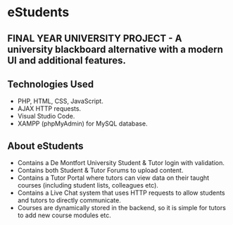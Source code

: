 # eStudents
## FINAL YEAR UNIVERSITY PROJECT - A university blackboard alternative with a modern UI and additional features.

## Technologies Used
* PHP, HTML, CSS, JavaScript.
* AJAX HTTP requests.
* Visual Studio Code.
* XAMPP (phpMyAdmin) for MySQL database.

## About eStudents
* Contains a De Montfort University Student & Tutor login with validation.
* Contains both Student & Tutor Forums to upload content.
* Contains a Tutor Portal where tutors can view data on their taught courses (including student lists, colleagues etc).
* Contains a Live Chat system that uses HTTP requests to allow students and tutors to directly communicate.
* Courses are dynamically stored in the backend, so it is simple for tutors to add new course modules etc.
